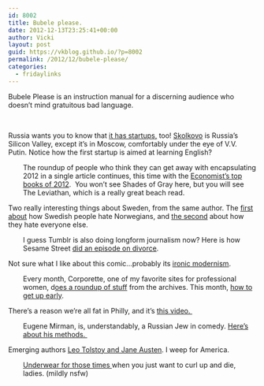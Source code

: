 ```yaml
---
id: 8002
title: Bubele please.
date: 2012-12-13T23:25:41+00:00
author: Vicki
layout: post
guid: https://vkblog.github.io/?p=8002
permalink: /2012/12/bubele-please/
categories:
  - fridaylinks
---
```

Bubele Please is an instruction manual for a discerning audience who doesn&#8217;t mind gratuitous bad language.



&nbsp;

Russia wants you to know that <a href="http://rbth.ru/startup_full_table" target="_blank">it has startups,</a> too! <a href="http://www.themoscowtimes.com/business/article/skolkovo-technology-university-partners-with-energy-firms/473012.html" target="_blank">Skolkovo</a> is Russia&#8217;s Silicon Valley, except it&#8217;s in Moscow, comfortably under the eye of V.V. Putin. Notice how the first startup is aimed at learning English?

<p style="padding-left: 30px;">
  The roundup of people who think they can get away with encapsulating 2012 in a single article continues, this time with the <a href="http://www.economist.com/news/books-and-arts/21567575-best-books-2012-were-about-richard-burton-titian-rin-tin-tin-revolution?fsrc=scn/tw_ec/page_turners" target="_blank">Economist&#8217;s top books of 2012</a>.  You won&#8217;t see Shades of Gray here, but you will see The Leviathan, which is a really great beach read.
</p>

Two really interesting things about Sweden, from the same author. The <a href="http://thebillfold.com/2012/12/why-the-swedes-move-to-norway-and-why-i-tagged-along/" target="_blank">first about</a> how Swedish people hate Norwegians, and <a href="http://www.wunderkammermag.com/politics-and-society/rise-nationalism-sweden" target="_blank">the second</a> about how they hate everyone else.

<p style="padding-left: 30px;">
  I guess Tumblr is also doing longform journalism now? Here is how Sesame Street <a href="http://storyboard.tumblr.com/post/37636478388/d-is-for-divorce-big-feelings-on-sesame-street#d-is-for-divorce-big-feelings-on-sesame-street" target="_blank">did an episode on divorce</a>.
</p>

Not sure what I like about this comic&#8230;probably its <a href="http://therumpus.net/2012/12/heavy-handed-kissing-noises/" target="_blank">ironic modernism</a>.

<p style="padding-left: 30px;">
  Every month, Corporette, one of my favorite sites for professional women, d<a href="http://corporette.com/2012/12/12/previously-on-corporette-82/?utm_source=feedburner&utm_medium=feed&utm_campaign=Feed%3A+Corporette+%28Corporette.com%29" target="_blank">oes a roundup of stuff</a> from the archives. This month, <a href="http://corporette.com/2011/12/12/wakey-wakey-the-business-end-of-4-am/" target="_blank">how to get up early</a>.
</p>

There&#8217;s a reason we&#8217;re all fat in Philly, and it&#8217;s <a href="http://corporette.com/2011/12/12/wakey-wakey-the-business-end-of-4-am/" target="_blank">this video. </a>

<p style="padding-left: 30px;">
  Eugene Mirman, is, understandably, a Russian Jew in comedy. <a href="http://splitsider.com/2012/12/thats-a-thing-how-eugene-mirman-cut-his-own-path-in-comedy/" target="_blank">Here&#8217;s about his methods. </a>
</p>

Emerging authors <a href="http://consumerist.com/2012/12/10/target-stays-current-in-literary-world-offers-book-by-emerging-author-leo-tolstoy/" target="_blank">Leo Tolstoy and Jane Austen</a>. I weep for America.

<p style="padding-left: 30px;">
  <a href="http://www.fastcodesign.com/1671433/solving-a-daunting-problem-ladies-undies-for-that-time-of-the-month?utm_source=feedburner&utm_medium=feed&utm_campaign=Feed%3A+fastcompany%2Fheadlines+%28Fast+Company%29#1" target="_blank">Underwear for those times </a>when you just want to curl up and die, ladies. (mildly nsfw)
</p>

&nbsp;

&nbsp;

&nbsp;
